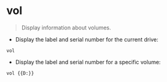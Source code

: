 # vol

> Display information about volumes.

- Display the label and serial number for the current drive:

`vol`

- Display the label and serial number for a specific volume:

`vol {{D:}}`

